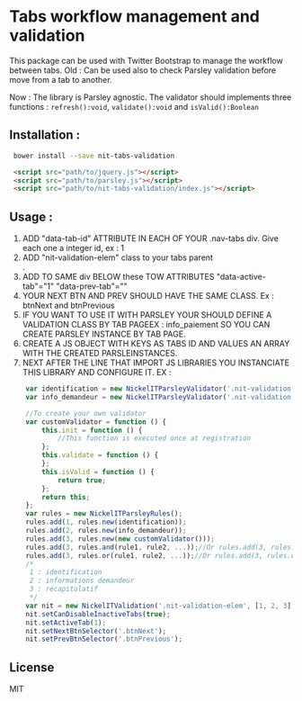 # Tabs workflow management and validation
This package can be used with Twitter Bootstrap to manage the workflow between tabs.
Old : Can be used also to check Parsley validation before move from a tab to another.

Now : The library is Parsley agnostic. The validator should implements three functions : `refresh():void`, `validate():void` and `isValid():Boolean`
## Installation :
```sh
 bower install --save nit-tabs-validation
```   

```html
 <script src="path/to/jquery.js"></script>
 <script src="path/to/parsley.js"></script>
 <script src="path/to/nit-tabs-validation/index.js"></script>

```
## Usage :

1. ADD "data-tab-id" ATTRIBUTE IN EACH <a> OF YOUR .nav-tabs div. Give each one a integer id, ex : 1
2. ADD "nit-validation-elem" class to your tabs parent <div>.
3. ADD TO SAME div BELOW these TOW ATTRIBUTES "data-active-tab"="1" "data-prev-tab"=""
4. YOUR NEXT BTN AND PREV SHOULD HAVE THE SAME CLASS. Ex : btnNext and btnPrevious
5. IF YOU WANT TO USE IT WITH PARSLEY YOUR SHOULD DEFINE A VALIDATION CLASS BY TAB PAGEEX : info_paiement
     SO YOU CAN CREATE PARSLEY INSTANCE BY TAB PAGE.
6. CREATE A JS OBJECT WITH KEYS AS TABS ID AND VALUES AN ARRAY WITH THE CREATED PARSLEINSTANCES.
7. NEXT AFTER THE LINE THAT IMPORT JS LIBRARIES YOU INSTANCIATE THIS LIBRARY AND CONFIGURE IT. EX :

```js
    var identification = new NickelITParsleyValidator('.nit-validation.ident_entr, .nit-validation.inform_cn');
    var info_demandeur = new NickelITParsleyValidator('.nit-validation.info_demand');

    //To create your own validator
    var customValidator = function () {
        this.init = function () {
            //This function is executed once at registration
        };
        this.validate = function () {
        };
        this.isValid = function () {
            return true;
        };
        return this;
    };
    var rules = new NickelITParsleyRules();
    rules.add(1, rules.new(identification));
    rules.add(2, rules.new(info_demandeur));
    rules.add(3, rules.new(new customValidator()));
    rules.add(3, rules.and(rule1, rule2, ...));//Or rules.add(3, rules.and([rule1, rule2, ...]))
    rules.add(3, rules.or(rule1, rule2, ...));//Or rules.add(3, rules.or([rule1, rule2, ...]))
    /*
     1 : identification
     2 : informations demandeur
     3 : récapitulatif
     */
    var nit = new NickelITValidation('.nit-validation-elem', [1, 2, 3], '.nav.nav-tabs a[data-tab-id]', rules);
    nit.setCanDisableInactiveTabs(true);
    nit.setActiveTab(1);
    nit.setNextBtnSelector('.btnNext');
    nit.setPrevBtnSelector('.btnPrevious');
```

## License 
MIT

